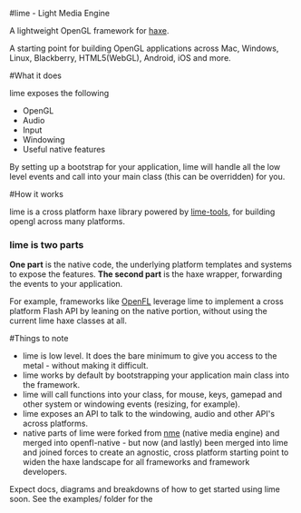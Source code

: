 #lime - Light Media Engine

A lightweight OpenGL framework for [haxe](http://haxe.org).

A starting point for building OpenGL applications across Mac, Windows, Linux, Blackberry, HTML5(WebGL), Android, iOS and more.

#What it does
	
lime exposes the following

- OpenGL
- Audio
- Input
- Windowing
- Useful native features

By setting up a bootstrap for your application, lime will handle all the low level events and call into your main class (this can be overridden) for you. 

#How it works

lime is a cross platform haxe library powered by [lime-tools](http://github.com/openfl/lime-tools), for building opengl across many platforms. 

### lime is two parts
**One part** is the native code, the underlying platform templates and systems to expose the features. 
**The second part** is the haxe wrapper, forwarding the events to your application.

For example, frameworks like [OpenFL](http://github.com/openfl) leverage lime to implement a cross platform Flash API by leaning on the native portion, without using the current lime haxe classes at all.

#Things to note

- lime is low level. It does the bare minimum to give you access to the metal - without making it difficult.
- lime works by default by bootstrapping your application main class into the framework. 
- lime will call functions into your class, for mouse, keys, gamepad and other system or windowing events (resizing, for example).
- lime exposes an API to talk to the windowing, audio and other API's across platforms.
- native parts of lime were forked from [nme](http://github.com/haxenme/nme) (native media engine) and merged into  openfl-native - but now (and lastly) been merged into lime and joined forces to create an agnostic, cross platform starting point to widen the haxe landscape for all frameworks and framework developers.

Expect docs, diagrams and breakdowns of how to get started using lime soon. See the examples/ folder for the 

